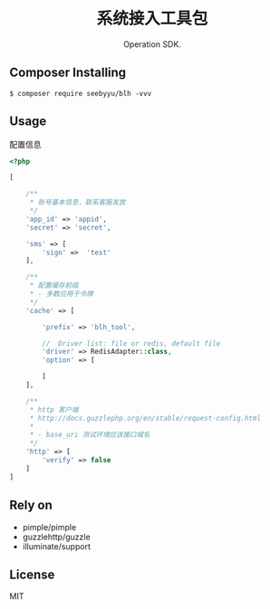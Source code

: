 <h1 align="center"> 系统接入工具包 </h1>

<p align="center"> Operation SDK.</p>


## Composer Installing

```shell
$ composer require seebyyu/blh -vvv
```

## Usage
配置信息
```php
<?php

[

    /**
     * 账号基本信息，联系客服发放
     */
    'app_id' => 'appid',
    'secret' => 'secret',

    'sms' => [
        'sign' =>  'test'
    ],

    /**
     * 配置缓存前缀
     * - 多数应用于令牌
     */
    'cache' => [

        'prefix' => 'blh_tool',

        //  Driver list: file or redis, default file
        'driver' => RedisAdapter::class,
        'option' => [

        ]
    ],

    /**
     * http 客户端
     * http://docs.guzzlephp.org/en/stable/request-config.html
     *
     * - base_uri 测试环境应该接口域名
     */
    'http' => [
        'verify' => false
    ]
]

```
## Rely on
- pimple/pimple
- guzzlehttp/guzzle
- illuminate/support

## License

MIT